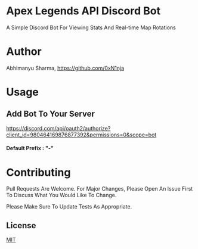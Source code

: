 # Apex Legends API Discord Bot
A Simple Discord Bot For Viewing Stats And Real-time Map Rotations
# Author
Abhimanyu Sharma, https://github.com/0xN1nja
# Usage
## Add Bot To Your Server
https://discord.com/api/oauth2/authorize?client_id=980464169876877392&permissions=0&scope=bot

#### Default Prefix : "-"
# Contributing
Pull Requests Are Welcome. For Major Changes, Please Open An Issue First To Discuss What You Would Like To Change.

Please Make Sure To Update Tests As Appropriate.

## License
[MIT](https://github.com/0xN1nja/Apex-Legends-API-Discord-Bot/blob/master/LICENCE.txt)
